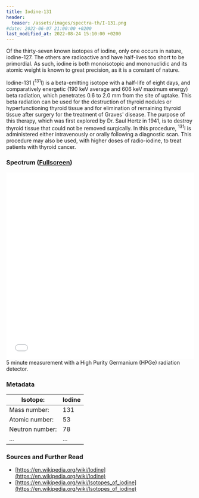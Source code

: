 ```yaml
---
title: Iodine-131
header:
  teaser: /assets/images/spectra-th/I-131.png
#date: 2022-06-07 21:00:00 +0200
last_modified_at: 2022-08-24 15:10:00 +0200
---
```


Of the thirty-seven known isotopes of iodine, only one occurs in nature, iodine-127. The others are radioactive and have half-lives too short to be primordial. As such, iodine is both monoisotopic and mononuclidic and its atomic weight is known to great precision, as it is a constant of nature.

Iodine-131 (<sup>131</sup>I) is a beta-emitting isotope with a half-life of eight days, and comparatively energetic (190 keV average and 606 keV maximum energy) beta radiation, which penetrates 0.6 to 2.0 mm from the site of uptake. This beta radiation can be used for the destruction of thyroid nodules or hyperfunctioning thyroid tissue and for elimination of remaining thyroid tissue after surgery for the treatment of Graves' disease. The purpose of this therapy, which was first explored by Dr. Saul Hertz in 1941, is to destroy thyroid tissue that could not be removed surgically. In this procedure, <sup>131</sup>I is administered either intravenously or orally following a diagnostic scan. This procedure may also be used, with higher doses of radio-iodine, to treat patients with thyroid cancer.

### Spectrum ([Fullscreen](/assets/spectra/I-131.html))

<iframe width="100%" height="500" src="/assets/spectra/I-131.html" title="I-131 gamma spectrum" frameborder="0" allowfullscreen></iframe>
5 minute measurement with a High Purity Germanium (HPGe) radiation detector.

### Metadata

| Isotope:        | Iodine |
| --------------- | ------ |
| Mass number:    | 131    |
| Atomic number:  | 53     |
| Neutron number: | 78     |
| ...             | ...    |

### Sources and Further Read

- [https://en.wikipedia.org/wiki/Iodine](https://en.wikipedia.org/wiki/Iodine)
- [https://en.wikipedia.org/wiki/Isotopes_of_iodine](https://en.wikipedia.org/wiki/Isotopes_of_iodine)
